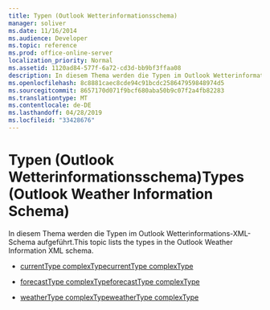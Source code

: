 ```yaml
---
title: Typen (Outlook Wetterinformationsschema)
manager: soliver
ms.date: 11/16/2014
ms.audience: Developer
ms.topic: reference
ms.prod: office-online-server
localization_priority: Normal
ms.assetid: 1120ad84-577f-6a72-cd3d-bb9bf3ffaa08
description: In diesem Thema werden die Typen im Outlook Wetterinformations-XML-Schema aufgeführt.
ms.openlocfilehash: 8c8881caec8cde94c91bcdc258647959848974d5
ms.sourcegitcommit: 8657170d071f9bcf680aba50b9c07f2a4fb82283
ms.translationtype: MT
ms.contentlocale: de-DE
ms.lasthandoff: 04/28/2019
ms.locfileid: "33428676"
---
```

# <a name="types-outlook-weather-information-schema"></a><span data-ttu-id="38778-103">Typen (Outlook Wetterinformationsschema)</span><span class="sxs-lookup"><span data-stu-id="38778-103">Types (Outlook Weather Information Schema)</span></span>

<span data-ttu-id="38778-104">In diesem Thema werden die Typen im Outlook Wetterinformations-XML-Schema aufgeführt.</span><span class="sxs-lookup"><span data-stu-id="38778-104">This topic lists the types in the Outlook Weather Information XML schema.</span></span>
  
- [<span data-ttu-id="38778-105">currentType complexType</span><span class="sxs-lookup"><span data-stu-id="38778-105">currentType complexType</span></span>](currenttype-complextype-outlook-weather-information-schema.md)
    
- [<span data-ttu-id="38778-106">forecastType complexType</span><span class="sxs-lookup"><span data-stu-id="38778-106">forecastType complexType</span></span>](forecasttype-complextype-outlook-weather-information-schema.md)
    
- [<span data-ttu-id="38778-107">weatherType complexType</span><span class="sxs-lookup"><span data-stu-id="38778-107">weatherType complexType</span></span>](weathertype-complextype-outlook-weather-information-schema.md)
    

